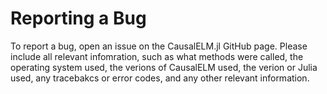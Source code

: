 # Reporting a Bug
To report a bug, open an issue on the CausalELM.jl GitHub page. Please include all relevant 
infomration, such as what methods were called, the operating system used, the verions of 
CausalELM used, the verion or Julia used, any tracebakcs or error codes, and any other 
relevant information.